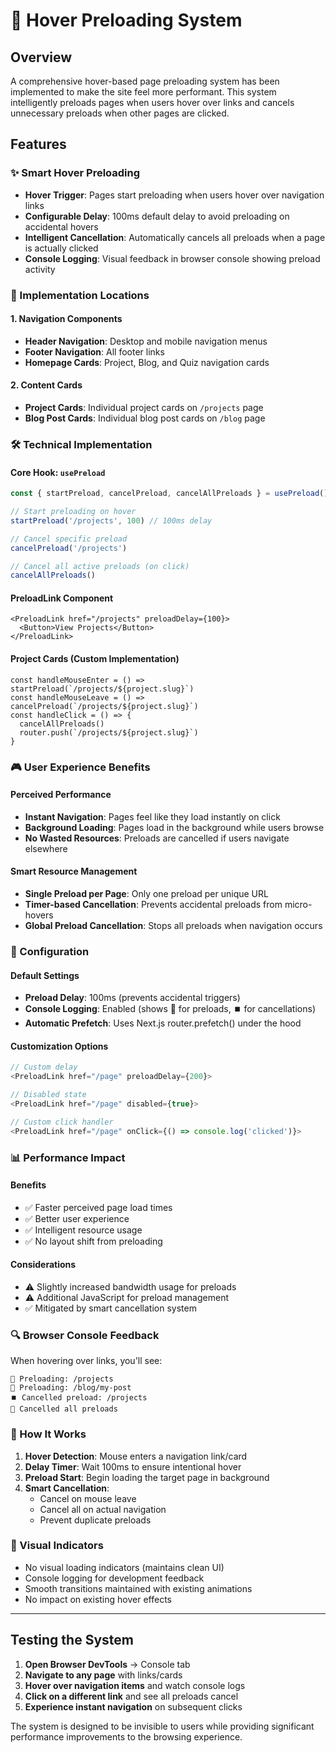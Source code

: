 # 🚀 Hover Preloading System

## Overview

A comprehensive hover-based page preloading system has been implemented to make the site feel more performant. This system intelligently preloads pages when users hover over links and cancels unnecessary preloads when other pages are clicked.

## Features

### ✨ Smart Hover Preloading
- **Hover Trigger**: Pages start preloading when users hover over navigation links
- **Configurable Delay**: 100ms default delay to avoid preloading on accidental hovers
- **Intelligent Cancellation**: Automatically cancels all preloads when a page is actually clicked
- **Console Logging**: Visual feedback in browser console showing preload activity

### 🎯 Implementation Locations

#### 1. Navigation Components
- **Header Navigation**: Desktop and mobile navigation menus
- **Footer Navigation**: All footer links
- **Homepage Cards**: Project, Blog, and Quiz navigation cards

#### 2. Content Cards
- **Project Cards**: Individual project cards on `/projects` page
- **Blog Post Cards**: Individual blog post cards on `/blog` page

### 🛠️ Technical Implementation

#### Core Hook: `usePreload`
```typescript
const { startPreload, cancelPreload, cancelAllPreloads } = usePreload()

// Start preloading on hover
startPreload('/projects', 100) // 100ms delay

// Cancel specific preload
cancelPreload('/projects')

// Cancel all active preloads (on click)
cancelAllPreloads()
```

#### PreloadLink Component
```tsx
<PreloadLink href="/projects" preloadDelay={100}>
  <Button>View Projects</Button>
</PreloadLink>
```

#### Project Cards (Custom Implementation)
```tsx
const handleMouseEnter = () => startPreload(`/projects/${project.slug}`)
const handleMouseLeave = () => cancelPreload(`/projects/${project.slug}`)
const handleClick = () => {
  cancelAllPreloads()
  router.push(`/projects/${project.slug}`)
}
```

### 🎮 User Experience Benefits

#### Perceived Performance
- **Instant Navigation**: Pages feel like they load instantly on click
- **Background Loading**: Pages load in the background while users browse
- **No Wasted Resources**: Preloads are cancelled if users navigate elsewhere

#### Smart Resource Management
- **Single Preload per Page**: Only one preload per unique URL
- **Timer-based Cancellation**: Prevents accidental preloads from micro-hovers
- **Global Preload Cancellation**: Stops all preloads when navigation occurs

### 🔧 Configuration

#### Default Settings
- **Preload Delay**: 100ms (prevents accidental triggers)
- **Console Logging**: Enabled (shows 🚀 for preloads, ⏹️ for cancellations)
- **Automatic Prefetch**: Uses Next.js router.prefetch() under the hood

#### Customization Options
```typescript
// Custom delay
<PreloadLink href="/page" preloadDelay={200}>

// Disabled state
<PreloadLink href="/page" disabled={true}>

// Custom click handler
<PreloadLink href="/page" onClick={() => console.log('clicked')}>
```

### 📊 Performance Impact

#### Benefits
- ✅ Faster perceived page load times
- ✅ Better user experience
- ✅ Intelligent resource usage
- ✅ No layout shift from preloading

#### Considerations
- ⚠️ Slightly increased bandwidth usage for preloads
- ⚠️ Additional JavaScript for preload management
- ✅ Mitigated by smart cancellation system

### 🔍 Browser Console Feedback

When hovering over links, you'll see:
```
🚀 Preloading: /projects
🚀 Preloading: /blog/my-post
⏹️ Cancelled preload: /projects
🛑 Cancelled all preloads
```

### 🚀 How It Works

1. **Hover Detection**: Mouse enters a navigation link/card
2. **Delay Timer**: Wait 100ms to ensure intentional hover
3. **Preload Start**: Begin loading the target page in background
4. **Smart Cancellation**: 
   - Cancel on mouse leave
   - Cancel all on actual navigation
   - Prevent duplicate preloads

### 🎨 Visual Indicators

- No visual loading indicators (maintains clean UI)
- Console logging for development feedback
- Smooth transitions maintained with existing animations
- No impact on existing hover effects

---

## Testing the System

1. **Open Browser DevTools** → Console tab
2. **Navigate to any page** with links/cards
3. **Hover over navigation items** and watch console logs
4. **Click on a different link** and see all preloads cancel
5. **Experience instant navigation** on subsequent clicks

The system is designed to be invisible to users while providing significant performance improvements to the browsing experience.
